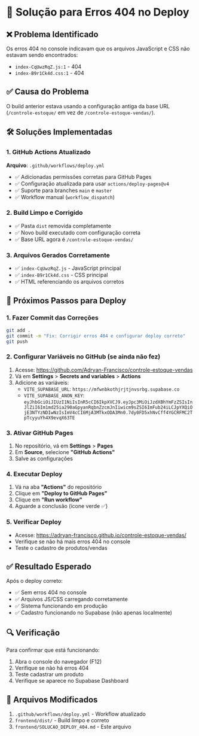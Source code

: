 # 🔧 Solução para Erros 404 no Deploy

## ❌ Problema Identificado
Os erros 404 no console indicavam que os arquivos JavaScript e CSS não estavam sendo encontrados:
- `index-CqUwzRqZ.js:1` - 404
- `index-B9r1Ck4d.css:1` - 404

## ✅ Causa do Problema
O build anterior estava usando a configuração antiga da base URL (`/controle-estoque/` em vez de `/controle-estoque-vendas/`).

## 🛠️ Soluções Implementadas

### 1. GitHub Actions Atualizado
**Arquivo**: `.github/workflows/deploy.yml`
- ✅ Adicionadas permissões corretas para GitHub Pages
- ✅ Configuração atualizada para usar `actions/deploy-pages@v4`
- ✅ Suporte para branches `main` e `master`
- ✅ Workflow manual (`workflow_dispatch`)

### 2. Build Limpo e Corrigido
- ✅ Pasta `dist` removida completamente
- ✅ Novo build executado com configuração correta
- ✅ Base URL agora é `/controle-estoque-vendas/`

### 3. Arquivos Gerados Corretamente
- ✅ `index-CqUwzRqZ.js` - JavaScript principal
- ✅ `index-B9r1Ck4d.css` - CSS principal
- ✅ HTML referenciando os arquivos corretos

## 🚀 Próximos Passos para Deploy

### 1. Fazer Commit das Correções
```bash
git add .
git commit -m "Fix: Corrigir erros 404 e configurar deploy correto"
git push
```

### 2. Configurar Variáveis no GitHub (se ainda não fez)
1. Acesse: https://github.com/Adryan-Francisco/controle-estoque-vendas
2. Vá em **Settings** > **Secrets and variables** > **Actions**
3. Adicione as variáveis:
   - `VITE_SUPABASE_URL`: `https://mfwnbkothjrjtjnvsrbg.supabase.co`
   - `VITE_SUPABASE_ANON_KEY`: `eyJhbGciOiJIUzI1NiIsInR5cCI6IkpXVCJ9.eyJpc3MiOiJzdXBhYmFzZSIsInJlZiI6Im1md25ia290aGpyanRqbnZzcmJnIiwicm9sZSI6ImFub24iLCJpYXQiOjE3NTYzNDIwNzIsImV4cCI6MjA3MTkxODA3Mn0.7dy0FD5xhNvCff4YGCRFMC2TpTcyyuYh4X9evqX63TE`

### 3. Ativar GitHub Pages
1. No repositório, vá em **Settings** > **Pages**
2. Em **Source**, selecione **"GitHub Actions"**
3. Salve as configurações

### 4. Executar Deploy
1. Vá na aba **"Actions"** do repositório
2. Clique em **"Deploy to GitHub Pages"**
3. Clique em **"Run workflow"**
4. Aguarde a conclusão (ícone verde ✅)

### 5. Verificar Deploy
- Acesse: https://adryan-francisco.github.io/controle-estoque-vendas/
- Verifique se não há mais erros 404 no console
- Teste o cadastro de produtos/vendas

## ✅ Resultado Esperado

Após o deploy correto:
- ✅ Sem erros 404 no console
- ✅ Arquivos JS/CSS carregando corretamente
- ✅ Sistema funcionando em produção
- ✅ Cadastro funcionando no Supabase (não apenas localmente)

## 🔍 Verificação

Para confirmar que está funcionando:
1. Abra o console do navegador (F12)
2. Verifique se não há erros 404
3. Teste cadastrar um produto
4. Verifique se aparece no Supabase Dashboard

## 📁 Arquivos Modificados

1. `.github/workflows/deploy.yml` - Workflow atualizado
2. `frontend/dist/` - Build limpo e correto
3. `frontend/SOLUCAO_DEPLOY_404.md` - Este arquivo
